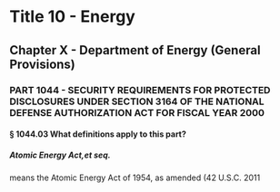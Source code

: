 
# Title 10 - Energy
## Chapter X - Department of Energy (General Provisions)
### PART 1044 - SECURITY REQUIREMENTS FOR PROTECTED DISCLOSURES UNDER SECTION 3164 OF THE NATIONAL DEFENSE AUTHORIZATION ACT FOR FISCAL YEAR 2000
#### § 1044.03 What definitions apply to this part?
##### Atomic Energy Act,et seq.

means the Atomic Energy Act of 1954, as amended (42 U.S.C. 2011
